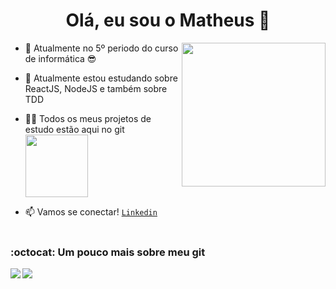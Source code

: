 <h1 align="center">Olá, eu sou o Matheus 👋</h1>

<img align='right' src="https://media.giphy.com/media/M9gbBd9nbDrOTu1Mqx/giphy.gif" width="230">

- 🏫 Atualmente no 5º periodo do curso de informática 😎

- 🌱 Atualmente estou estudando sobre ReactJS, NodeJS e também sobre TDD

- 👨‍💻 Todos os meus projetos de estudo estão aqui no git <a href="https://github.com/MatheusINFO?tab=repositories"><img width="100" paddingTop="10" src="https://github.githubassets.com/images/modules/logos_page/GitHub-Mark.png"/></a>

- 📫 Vamos se conectar!  <code><a href="https://www.linkedin.com/in/matheus-andrade-55024b160/" title="LinkedIn Profile">Linkedin</a></code>
<br><br>

<h3 marginLeft:"150px">:octocat: Um pouco mais sobre meu git</h3>

<img align="left" src="https://github-readme-stats.vercel.app/api/top-langs/?username=matheusinfo&theme=cobalt" />
<img align="center" src="https://github-readme-stats.vercel.app/api?username=matheusinfo&show_icons=true&hide=contribs,issues&theme=cobalt" />

